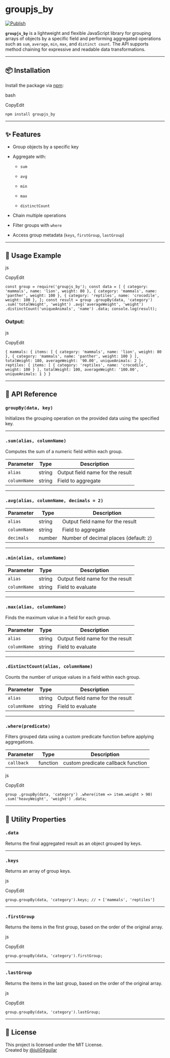 # groupjs_by

[![Publish](https://github.com/juli04guilar/groupBy/actions/workflows/publish.yml/badge.svg?branch=master)](https://github.com/juli04guilar/groupBy/actions/workflows/publish.yml)

**`groupjs_by`** is a lightweight and flexible JavaScript library for grouping arrays of objects by a specific field and performing aggregated operations such as `sum`, `average`, `min`, `max`, and `distinct count`. The API supports method chaining for expressive and readable data transformations.

----------

## 📦 Installation

Install the package via [npm](https://www.npmjs.com/package/groupjs_by):

bash

CopyEdit

`npm install groupjs_by` 

----------

## ✨ Features

-   Group objects by a specific key
    
-   Aggregate with:
    
    -   `sum`
        
    -   `avg`
        
    -   `min`
        
    -   `max`
        
    -   `distinctCount`
        
-   Chain multiple operations
    
-   Filter groups with `where`
    
-   Access group metadata (`keys`, `firstGroup`, `lastGroup`)
    

----------

## 📘 Usage Example

js

CopyEdit

`const group = require('groupjs_by'); const data = [
  { category: 'mammals', name: 'lion', weight: 80 },
  { category: 'mammals', name: 'panther', weight: 100 },
  { category: 'reptiles', name: 'crocodile', weight: 100 },
]; const result = group
  .groupBy(data, 'category')
  .sum('totalWeight', 'weight')
  .avg('averageWeight', 'weight')
  .distinctCount('uniqueAnimals', 'name')
  .data; console.log(result);` 

### Output:

js

CopyEdit

`{ mammals: { items: [
      { category: 'mammals', name: 'lion', weight: 80 },
      { category: 'mammals', name: 'panther', weight: 100 }
    ], totalWeight: 180, averageWeight: '90.00', uniqueAnimals: 2 }, reptiles: { items: [
      { category: 'reptiles', name: 'crocodile', weight: 100 }
    ], totalWeight: 100, averageWeight: '100.00', uniqueAnimals: 1 }
}` 

----------

## 🧩 API Reference

### `groupBy(data, key)`

Initializes the grouping operation on the provided data using the specified key.

----------

### `.sum(alias, columnName)`

Computes the sum of a numeric field within each group.


| Parameter    | Type   | Description                      |
|--------------|--------|----------------------------------|
| `alias`      | string | Output field name for the result |
| `columnName` | string | Field to aggregate               |


----------

### `.avg(alias, columnName, decimals = 2)`


| Parameter    | Type   | Description                                |
|--------------|--------|--------------------------------------------|
| `alias`      | string | Output field name for the result           |
| `columnName` | string | Field to aggregate                         |
| `decimals`   | number | Number of decimal places (default: `2`)    |


----------

### `.min(alias, columnName)`

| Parameter    | Type   | Description                      |
|--------------|--------|----------------------------------|
| `alias`      | string | Output field name for the result |
| `columnName` | string | Field to evaluate                |

----------

### `.max(alias, columnName)`

Finds the maximum value in a field for each group.

| Parameter    | Type   | Description                      |
|--------------|--------|----------------------------------|
| `alias`      | string | Output field name for the result |
| `columnName` | string | Field to evaluate                |

----------

### `.distinctCount(alias, columnName)`

Counts the number of unique values in a field within each group.

| Parameter    | Type   | Description                      |
|--------------|--------|----------------------------------|
| `alias`      | string | Output field name for the result |
| `columnName` | string | Field to evaluate                |


----------

### `.where(predicate)`

Filters grouped data using a custom predicate function before applying aggregations.

| Parameter    | Type   | Description                      |
|--------------|--------|----------------------------------|
| `callback`   | function | custom predicate callback function |
        

js

CopyEdit

`group
  .groupBy(data, 'category')
  .where(item => item.weight > 90)
  .sum('heavyWeight', 'weight')
  .data;` 

----------

## 🔧 Utility Properties

### `.data`

Returns the final aggregated result as an object grouped by keys.

----------

### `.keys`

Returns an array of group keys.

js

CopyEdit

`group.groupBy(data, 'category').keys; // ➜ ['mammals', 'reptiles']` 

----------

### `.firstGroup`

Returns the items in the first group, based on the order of the original array.

js

CopyEdit

`group.groupBy(data, 'category').firstGroup;` 

----------

### `.lastGroup`

Returns the items in the last group, based on the order of the original array.

js

CopyEdit

`group.groupBy(data, 'category').lastGroup;` 

----------

## 📄 License

This project is licensed under the MIT License.  
Created by [@juli04guilar](https://github.com/juli04guilar)